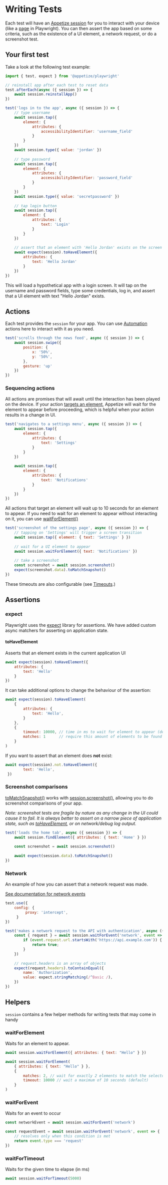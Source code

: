 # Writing Tests

Each test will have an [Appetize session](../api-reference.md#session-1) for you to interact with your device (like a [page](https://playwright.dev/docs/pages) in Playwright). You can then assert the app based on some criteria, such as the existence of a UI element, a network request, or do a screenshot test.

## Your first test

Take a look at the following test example:

```javascript
import { test, expect } from '@appetize/playwright'

// reinstall app after each test to reset data
test.afterEach(async ({ session }) => {
    await session.reinstallApp()
})

test('logs in to the app', async ({ session }) => {
    // type username
    await session.tap({ 
        element: { 
            attributes: {
                accessibilityIdentifier: 'username_field' 
            }
        } 
    })
    await session.type({ value: 'jordan' })
    
    // type password
    await session.tap({ 
        element: { 
            attributes: {
                accessibilityIdentifier: 'password_field' 
            }
        } 
    })
    await session.type({ value: 'secretpassword' })
    
    // tap login button
    await session.tap({ 
        element: { 
            attributes: {
                text: 'Login' 
            }
        } 
    })
    
    // assert that an element with 'Hello Jordan' exists on the screen
    await expect(session).toHaveElement({ 
        attributes: {
            text: 'Hello Jordan' 
        }
    })
})
```

This will load a hypothetical app with a login screen. It will tap on the username and password fields, type some credentials, log in, and assert that a UI element with text "Hello Jordan" exists.

## Actions

Each test provides the `session` for your app. You can use [Automation](../automation/) actions here to interact with it as you need.

```javascript
test('scrolls through the news feed', async ({ session }) => {
    await session.swipe({
        position: {
            x: '50%',
            y: '50%',
        },
        gesture: 'up'
    })
})
```

### Sequencing actions

All actions are promises that will await until the interaction has been played on the device. If your action [targets an element](../automation/touch-interactions.md#targeting-elements), Appetize will wait for the element to appear before proceeding, which is helpful when your action results in a change in UI.

```javascript
test('navigates to a settings menu', async ({ session }) => {
    await session.tap({ 
        element: { 
            attributes: {
                text: 'Settings' 
            }
        } 
    })
    
    await session.tap({ 
        element: { 
            attributes: {
                text: 'Notifications' 
            }
        } 
    }) 
})
```

All actions that target an element will wait up to 10 seconds for an element to appear. If you need to wait for an element to appear without interacting on it, you can use [waitForElement()](writing-tests.md#waitforelement)

```javascript
test('screenshot of the settings page', async ({ session }) => {
    // tapping on 'Settings' will trigger a screen transition
    await session.tap({ element: { text: 'Settings' } })
    
    // wait for a UI element to appear
    await session.waitForElement({ text: 'Notifications' })
    
    // take a screenshot
    const screenshot = await session.screenshot()
    expect(screenshot.data).toMatchSnapshot()    
})
```

These timeouts are also configurable (see [Timeouts](../automation/touch-interactions.md#timeouts).)

## Assertions

### expect

Playwright uses the [expect](https://jestjs.io/docs/expect) library for assertions. We have added custom async matchers for asserting on application state.

#### toHaveElement

Asserts that an element exists in the current application UI

```javascript
await expect(session).toHaveElement({ 
    attributes: {
        text: 'Hello' 
    }
})
```

It can take additional options to change the behaviour of the assertion:

```javascript
await expect(session).toHaveElement(
    {
        attributes: {
            text: 'Hello',
        }
    },
    {        
        timeout: 10000, // time in ms to wait for element to appear (default 10000)
        matches: 1      // require this amount of elements to be found
    }
)
```

If you want to assert that an element does **not** exist:

```javascript
await expect(session).not.toHaveElement({
        text: 'Hello',
 })
```

### Screenshot comparisons

[toMatchSnapshot()](https://playwright.dev/docs/api/class-snapshotassertions#snapshot-assertions-to-match-snapshot-2) works with [session.screenshot()](../automation/device-commands.md#screenshot), allowing you to do screenshot comparisons of your app.

_Note: screenshot tests are fragile by nature as any change in the UI could cause it to fail. It is always better to assert on a narrow piece of application state, such as_ [_toHaveElement_](writing-tests.md#tohaveelement)_, or on network/debug log output._

```javascript
test('loads the home tab', async ({ sesssion }) => {
    await session.findElement({ attributes: { text: 'Home' } })
    
    const screenshot = await session.screenshot()
    
    await expect(session.data).toMatchSnapshot()
})
```

### Network

An example of how you can assert that a network request was made.

[See documentation for network events](../api-reference.md#on-session)

```javascript
test.use({
    config: {
         proxy: 'intercept',
     }
})

test('makes a network request to the API with authentication', async ({ session }) => {
    const { request } = await session.waitForEvent('network', event => {
        if (event.request.url.startsWith('https://api.example.com')) {
            return true;
        }
    })
    
    // request.headers is an array of objects
    expect(request.headers).toContainEqual({
        name: 'Authorization',
        value: expect.stringMatching(/^Basic /),
    })
})

```

## Helpers

`session` contains a few helper methods for writing tests that may come in handy

### waitForElement

Waits for an element to appear.

```javascript
await session.waitForElement({ attributes: { text: "Hello" } })

await session.waitForElement(
    { attributes: { text: "Hello" } }, 
    { 
        matches: 2, // wait for exactly 2 elements to match the selector
        timeout: 10000 // wait a maximum of 10 seconds (default)
    }
)
```

### waitForEvent

Waits for an event to occur

```javascript
const networkEvent = await session.waitForEvent('network')

const requestEvent = await session.waitForEvent('network', event => {
    // resolves only when this condition is met
    return event.type === 'request'
})
```

### waitForTimeout

Waits for the given time to elapse (in ms)

```javascript
await session.waitForTimeout(5000)
```
